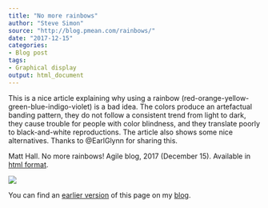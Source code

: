 ```yaml
---
title: "No more rainbows"
author: "Steve Simon"
source: "http://blog.pmean.com/rainbows/"
date: "2017-12-15"
categories:
- Blog post
tags:
- Graphical display
output: html_document
---
```


This is a nice article explaining why using a rainbow (red-orange-yellow-green-blue-indigo-violet) is a bad idea. The colors produce an artefactual banding pattern, they do not follow a consistent trend from light to dark, they cause trouble for people with color blindness, and they translate poorly to black-and-white reproductions. The article also shows some nice alternatives. Thanks to @EarlGlynn for sharing this.

<!---More--->

Matt Hall. No more rainbows! Agile blog, 2017 (December 15). Available
in [html format][hall1].

![](http://www.pmean.com/new-images/17/rainbows01.png)

You can find an [earlier version][sim1] of this page on my [blog][sim2].

[sim1]: http://blog.pmean.com/rainbows/
[sim2]: http://blog.pmean.com

[hall1]: https://agilescientific.com/blog/2017/12/14/no-more-rainbows




